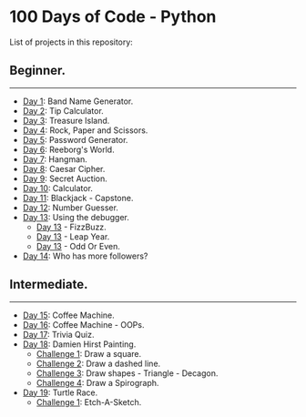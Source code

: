 # 100 Days of Code - Python

List of projects in this repository:

## Beginner.
___
* [Day 1](Day1/Day1.py): Band Name Generator.
* [Day 2](Day2/Day2.py): Tip Calculator.
* [Day 3](Day3/Day3.py): Treasure Island.
* [Day 4](Day4/Day4.py): Rock, Paper and Scissors.
* [Day 5](Day5/Day5.py): Password Generator.
* [Day 6](Day6/Day6.py): Reeborg's World.
* [Day 7](Day7/Day7.py): Hangman.
* [Day 8](Day8/Day8.py): Caesar Cipher.
* [Day 9](Day9/Day9.py): Secret Auction.
* [Day 10](Day10/Day10.py): Calculator.
* [Day 11](Day11/Day11.py): Blackjack - Capstone.
* [Day 12](Day12/Day12.py): Number Guesser.
* [Day 13](Day13): Using the debugger.
  * [Day 13](Day13/Day13_Debugging_FizzBuzz.py) - FizzBuzz.
  * [Day 13](Day13/Day13_Debugging_LeapYear.py) - Leap Year.
  * [Day 13](Day13/Day13_Debugging_OddOrEven.py) - Odd Or Even.
* [Day 14](Day14/Day14.py): Who has more followers?
## Intermediate.
___
* [Day 15](Day15/Day15.py): Coffee Machine.
* [Day 16](Day16/Day16.py): Coffee Machine - OOPs.
* [Day 17](Day17/Day17.py): Trivia Quiz.
* [Day 18](Day18/Day18.py): Damien Hirst Painting.
  * [Challenge 1](Day18/Day18Challenges.py): Draw a square.
  * [Challenge 2](Day18/Day18Challenges.py): Draw a dashed line.
  * [Challenge 3](Day18/Day18Challenges.py): Draw shapes - Triangle - Decagon.
  * [Challenge 4](Day18/Day18Challenges.py): Draw a Spirograph.
* [Day 19](Day19/Day19.py): Turtle Race.
  * [Challenge 1](Day19/Day19Challenges.py): Etch-A-Sketch.